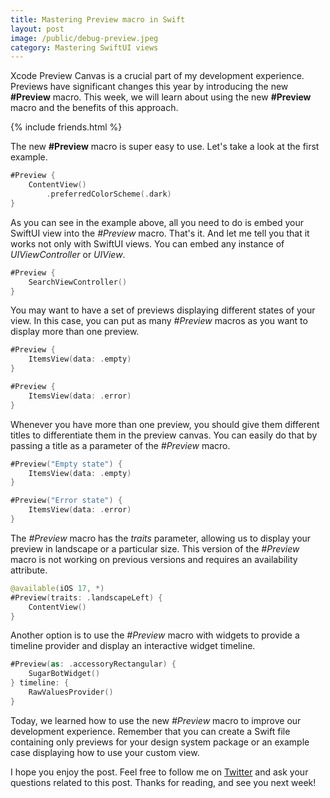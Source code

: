 ```yaml
---
title: Mastering Preview macro in Swift
layout: post
image: /public/debug-preview.jpeg
category: Mastering SwiftUI views
---
```


Xcode Preview Canvas is a crucial part of my development experience. Previews have significant changes this year by introducing the new **#Preview** macro. This week, we will learn about using the new **#Preview** macro and the benefits of this approach.

{% include friends.html %}

The new **#Preview** macro is super easy to use. Let's take a look at the first example.

```swift
#Preview {
    ContentView()
        .preferredColorScheme(.dark)
}
```

As you can see in the example above, all you need to do is embed your SwiftUI view into the *#Preview* macro. That's it. And let me tell you that it works not only with SwiftUI views. You can embed any instance of *UIViewController* or *UIView*.

```swift
#Preview {
    SearchViewController()
}
```

You may want to have a set of previews displaying different states of your view. In this case, you can put as many *#Preview* macros as you want to display more than one preview.

```swift
#Preview {
    ItemsView(data: .empty)
}

#Preview {
    ItemsView(data: .error)
}
```

Whenever you have more than one preview, you should give them different titles to differentiate them in the preview canvas. You can easily do that by passing a title as a parameter of the *#Preview* macro.

```swift
#Preview("Empty state") {
    ItemsView(data: .empty)
}

#Preview("Error state") {
    ItemsView(data: .error)
}
```

The *#Preview* macro has the *traits* parameter, allowing us to display your preview in landscape or a particular size. This version of the *#Preview* macro is not working on previous versions and requires an availability attribute.

```swift
@available(iOS 17, *)
#Preview(traits: .landscapeLeft) {
    ContentView()
}
```

Another option is to use the *#Preview* macro with widgets to provide a timeline provider and display an interactive widget timeline.

```swift
#Preview(as: .accessoryRectangular) {
    SugarBotWidget()
} timeline: {
    RawValuesProvider()
}
```

Today, we learned how to use the new *#Preview* macro to improve our development experience. Remember that you can create a Swift file containing only previews for your design system package or an example case displaying how to use your custom view.

I hope you enjoy the post. Feel free to follow me on [Twitter](https://twitter.com/mecid) and ask your questions related to this post. Thanks for reading, and see you next week!
